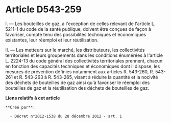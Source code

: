 # Article D543-259

I. ― Les bouteilles de gaz, à l'exception de celles relevant de l'article L. 5211-1 du code de la santé publique, doivent
être conçues de façon à favoriser, compte tenu des possibilités techniques et économiques existantes, leur réemploi et leur
réutilisation.

II. ― Les metteurs sur le marché, les distributeurs, les collectivités territoriales et leurs groupements dans les conditions
énumérées à l'article L. 2224-13 du code général des collectivités territoriales prennent, chacun en fonction des capacités
techniques et économiques dont il dispose, les mesures de prévention définies notamment aux articles R. 543-260, R. 543-261
et R. 543-263 à R. 543-265, visant à réduire la quantité et la nocivité des déchets de bouteilles de gaz ainsi qu'à favoriser
le réemploi des bouteilles de gaz et la réutilisation des déchets de bouteilles de gaz.

**Liens relatifs à cet article**

	**Créé par**:

	  - Décret n°2012-1538 du 28 décembre 2012 - art. 1

